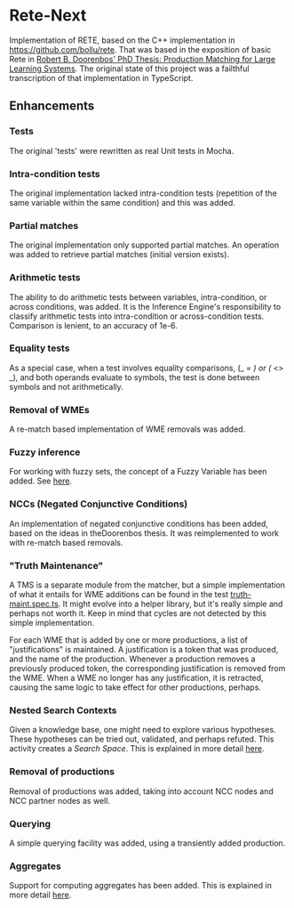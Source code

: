 # Rete-Next
Implementation of RETE, based on the C++ implementation in https://github.com/bollu/rete.
That was based in the exposition of basic Rete in [Robert B. Doorenbos' PhD Thesis: Production Matching for Large Learning Systems](http://reports-archive.adm.cs.cmu.edu/anon/1995/CMU-CS-95-113.pdf).
The original state of this project was a failthful transcription of that implementation
in TypeScript.

## Enhancements
### Tests
The original 'tests' were rewritten as real Unit tests in Mocha.

### Intra-condition tests
The original implementation lacked intra-condition tests (repetition of the same variable within the same condition)
and this was added.

### Partial matches
The original implementation only supported partial matches. An operation was added
to retrieve partial matches (initial version exists).

### Arithmetic tests
The ability to do arithmetic tests between variables, intra-condition, or across conditions, was added. It is the Inference
Engine's responsibility to classify arithmetic tests into intra-condition or across-condition tests. Comparison is
lenient, to an accuracy of 1e-6.

### Equality tests
As a special case, when a test involves equality comparisons, (_ = _) or (_ <> _), and both operands evaluate to symbols,
the test is done between symbols and not arithmetically.

### Removal of WMEs
A re-match based implementation of WME removals was added.

### Fuzzy inference
For working with fuzzy sets, the concept of a Fuzzy Variable has been added. See [here](./README-fuzzy.md).

### NCCs (Negated Conjunctive Conditions)
An implementation of negated conjunctive conditions has been added, based on the ideas in theDoorenbos thesis. 
It was reimplemented to work with re-match based removals.

### "Truth Maintenance"
A TMS is a separate module from the matcher, but a simple implementation  of what it entails for WME additions 
can be found in the test [truth-maint.spec.ts](./spec/truth-maint.spec.ts). It might evolve
into a helper library, but it's really simple and perhaps not worth it. Keep in mind that cycles are not detected by
this simple implementation.

For each WME that is added by one or more productions, a list of "justifications" is maintained. A justification is a 
token that was produced, and the name of the production. Whenever a production removes a previously produced token,
the corresponding justification is removed from the WME. When a WME no longer has any justification, it is retracted,
causing the same logic to take effect for other productions, perhaps.

### Nested Search Contexts
Given a knowledge base, one might need to explore various hypotheses. These hypotheses can be tried out, validated, and
perhaps refuted. This activity creates a _Search Space_. This is explained in more detail [here](./README-nested.md).


### Removal of productions
Removal of productions was added, taking into account NCC nodes and NCC partner nodes as well.

### Querying
A simple querying facility was added, using a transiently added production.

### Aggregates
Support for computing aggregates has been added. This is explained in more detail [here](./README-agg.md).

